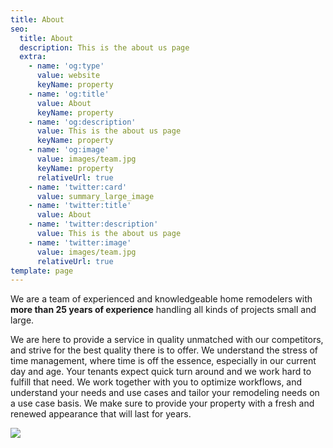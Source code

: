 ```yaml
---
title: About
seo:
  title: About
  description: This is the about us page
  extra:
    - name: 'og:type'
      value: website
      keyName: property
    - name: 'og:title'
      value: About
      keyName: property
    - name: 'og:description'
      value: This is the about us page
      keyName: property
    - name: 'og:image'
      value: images/team.jpg
      keyName: property
      relativeUrl: true
    - name: 'twitter:card'
      value: summary_large_image
    - name: 'twitter:title'
      value: About
    - name: 'twitter:description'
      value: This is the about us page
    - name: 'twitter:image'
      value: images/team.jpg
      relativeUrl: true
template: page
---
```

We are a team of experienced and knowledgeable home remodelers with **more than 25 years of experience** handling all kinds of projects small and large.

We are here to provide a service in quality unmatched with our competitors, and strive for the best quality there is to offer.  We understand the stress of time management, where time is off the essence, especially in our current day and age. Your tenants expect quick turn around and we work hard to fulfill that need.  We work together with you to optimize workflows, and understand your needs and use cases and tailor your remodeling needs on a use case basis. We make sure to provide your property with a fresh and renewed appearance that will last for years.

![](<stackbit_asset_id:static:static/images/Chaotic Apartment Remodel.jpg>)

